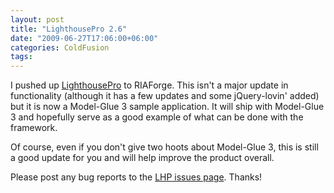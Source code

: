 ```yaml
---
layout: post
title: "LighthousePro 2.6"
date: "2009-06-27T17:06:00+06:00"
categories: ColdFusion 
tags: 
---
```


I pushed up <a href="http://lighthousepro.riaforge.org">LighthousePro</a> to RIAForge. This isn't a major update in functionality (although it has a few updates and some jQuery-lovin' added) but it is now a Model-Glue 3 sample application. It will ship with Model-Glue 3 and hopefully serve as a good example of what can be done with the framework.

Of course, even if you don't give two hoots about Model-Glue 3, this is still a good update for you and will help improve the product overall. 

Please post any bug reports to the <a href="http://lighthousepro.riaforge.org/index.cfm?event=page.issues">LHP issues page</a>. Thanks!